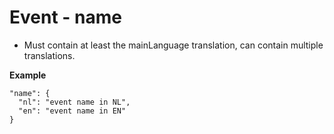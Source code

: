---
---

# Event - name

* Must contain at least the mainLanguage translation, can contain multiple translations.

**Example**

```
"name": {
  "nl": "event name in NL",
  "en": "event name in EN"
}
```
